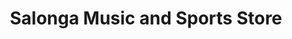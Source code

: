 ---
title: "Salonga Music and Sports Store"
url: /manila/salonga-music-and-sports-store/
shop: sports
---